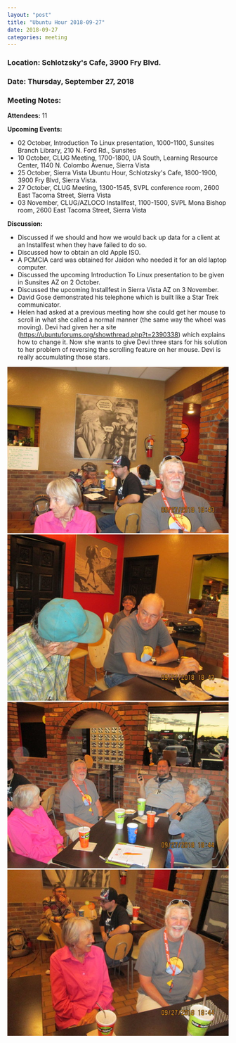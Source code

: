 ```yaml
---
layout: "post"
title: "Ubuntu Hour 2018-09-27"
date: 2018-09-27
categories: meeting
---
```


### Location: Schlotzsky's Cafe, 3900 Fry Blvd.

### Date: Thursday, September 27, 2018

### Meeting Notes:

**Attendees:** 11

**Upcoming Events:**

 * 02 October, Introduction To Linux presentation, 1000-1100, Sunsites Branch Library, 210 N. Ford Rd., Sunsites
 * 10 October, CLUG Meeting, 1700-1800, UA South, Learning Resource Center, 1140 N. Colombo Avenue, Sierra Vista
 * 25 October, Sierra Vista Ubuntu Hour, Schlotzsky's Cafe, 1800-1900, 3900 Fry Blvd, Sierra Vista.
 * 27 October, CLUG Meeting, 1300-1545, SVPL conference room, 2600 East Tacoma Street, Sierra Vista
 * 03 November, CLUG/AZLOCO Installfest, 1100-1500, SVPL Mona Bishop room, 2600 East Tacoma Street, Sierra Vista

**Discussion:**

 * Discussed if we should and how we would back up data for a client at an Installfest when they have failed to do so.
 * Discussed how to obtain an old Apple ISO.
 * A PCMCIA card was obtained for Jaidon who needed it for an old laptop computer.
 * Discussed the upcoming Introduction To Linux presentation to be given in Sunsites AZ on 2 October.
 * Discussed the upcoming Installfest in Sierra Vista AZ on 3 November.
 * David Gose demonstrated his telephone which is built like a Star Trek communicator.
 * Helen had asked at a previous meeting how she could get her mouse to scroll in what she called a normal manner (the same way the wheel was moving).  Devi had given her a site (https://ubuntuforums.org/showthread.php?t=2390338) which explains how to change it.  Now she wants to give Devi three stars for his solution to her problem of reversing the scrolling feature on her mouse. Devi is really accumulating those stars. 

![alt text](https://raw.githubusercontent.com/CochiseLinuxUsersGroup/CochiseLinuxUsersGroup.github.io/master/images/rsz_sv_ubuntuhour_2018-09-27_1.jpg)
![alt text](https://raw.githubusercontent.com/CochiseLinuxUsersGroup/CochiseLinuxUsersGroup.github.io/master/images/rsz_sv_ubuntuhour_2018-09-27_2.jpg)
![alt text](https://raw.githubusercontent.com/CochiseLinuxUsersGroup/CochiseLinuxUsersGroup.github.io/master/images/rsz_sv_ubuntuhour_2018-09-27_3.jpg)
![alt text](https://raw.githubusercontent.com/CochiseLinuxUsersGroup/CochiseLinuxUsersGroup.github.io/master/images/rsz_sv_ubuntuhour_2018-09-27_4.jpg)
